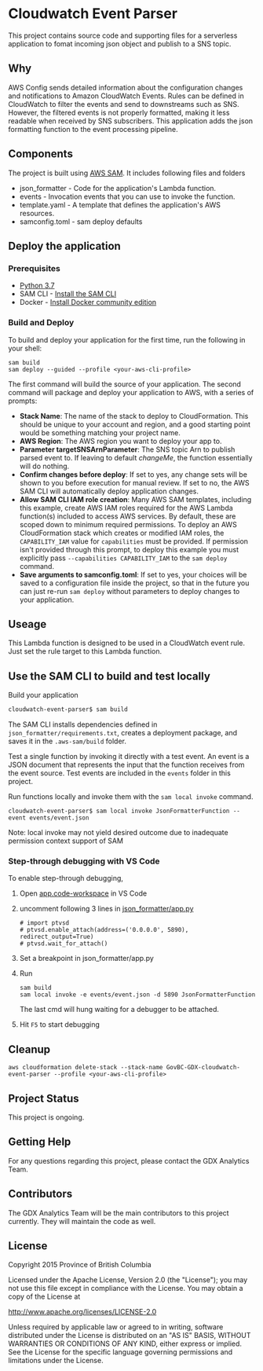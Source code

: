 # Cloudwatch Event Parser

This project contains source code and supporting files for a serverless 
application to fomat incoming json object and publish to a SNS topic.

## Why

AWS Config sends detailed information about the configuration changes and
notifications to Amazon CloudWatch Events. Rules can be defined in CloudWatch
to filter the events and send to downstreams such as SNS. However, the 
filtered events is not properly formatted, making it less readable when received
by SNS subscribers. This application adds the json formatting
function to the event processing pipeline.

## Components
The project is built using [AWS SAM](https://docs.aws.amazon.com/serverless-application-model/latest/developerguide/what-is-sam.html). 
It includes  following files and folders

- json_formatter - Code for the application's Lambda function.
- events - Invocation events that you can use to invoke the function.
- template.yaml - A template that defines the application's AWS resources.
- samconfig.toml - sam deploy defaults

## Deploy the application

### Prerequisites

* [Python 3.7](https://www.python.org/downloads/)
* SAM CLI - [Install the SAM CLI](https://docs.aws.amazon.com/serverless-application-model/latest/developerguide/serverless-sam-cli-install.html)
* Docker - [Install Docker community edition](https://hub.docker.com/search/?type=edition&offering=community)

### Build and Deploy
To build and deploy your application for the first time, run the following in your shell:

```
sam build
sam deploy --guided --profile <your-aws-cli-profile>
```

The first command will build the source of your application. The second command will package and deploy your application to AWS, with a series of prompts:

* **Stack Name**: The name of the stack to deploy to CloudFormation. This should be unique to your account and region, and a good starting point would be something matching your project name.
* **AWS Region**: The AWS region you want to deploy your app to.
* **Parameter targetSNSArnParameter**: The SNS topic Arn to publish parsed event to. If leaving to default *changeMe*, the function essentially will do nothing.
* **Confirm changes before deploy**: If set to yes, any change sets will be shown to you before execution for manual review. If set to no, the AWS SAM CLI will automatically deploy application changes.
* **Allow SAM CLI IAM role creation**: Many AWS SAM templates, including this example, create AWS IAM roles required for the AWS Lambda function(s) included to access AWS services. By default, these are scoped down to minimum required permissions. To deploy an AWS CloudFormation stack which creates or modified IAM roles, the `CAPABILITY_IAM` value for `capabilities` must be provided. If permission isn't provided through this prompt, to deploy this example you must explicitly pass `--capabilities CAPABILITY_IAM` to the `sam deploy` command.
* **Save arguments to samconfig.toml**: If set to yes, your choices will be saved to a configuration file inside the project, so that in the future you can just re-run `sam deploy` without parameters to deploy changes to your application.

## Useage
This Lambda function is designed to be used in a CloudWatch event rule. Just 
set the rule target to this Lambda function.

## Use the SAM CLI to build and test locally

Build your application 

```bash
cloudwatch-event-parser$ sam build
```

The SAM CLI installs dependencies defined in `json_formatter/requirements.txt`, creates a deployment package, and saves it in the `.aws-sam/build` folder.

Test a single function by invoking it directly with a test event. An event is a JSON document that represents the input that the function receives from the event source. Test events are included in the `events` folder in this project.

Run functions locally and invoke them with the `sam local invoke` command.

```
cloudwatch-event-parser$ sam local invoke JsonFormatterFunction --event events/event.json
```
Note: local invoke may not yield desired outcome due to inadequate permission 
context support of SAM

### Step-through debugging with VS Code
To enable step-through debugging, 
 1. Open [app.code-workspace](./app.code-workspace) in VS Code
 2. uncomment following 3 lines in [json_formatter/app.py](./json_formatter/app.py#L7)

    ```
    # import ptvsd
    # ptvsd.enable_attach(address=('0.0.0.0', 5890), redirect_output=True)
    # ptvsd.wait_for_attach()
    ```
 3. Set a breakpoint in json_formatter/app.py
 4. Run

    ```
    sam build
    sam local invoke -e events/event.json -d 5890 JsonFormatterFunction
    ```
    The last cmd will hung waiting for a debugger to be attached.
 5. Hit `F5` to start debugging

## Cleanup

```
aws cloudformation delete-stack --stack-name GovBC-GDX-cloudwatch-event-parser --profile <your-aws-cli-profile>
```

## Project Status

This project is ongoing.

## Getting Help

For any questions regarding this project, please contact the GDX Analytics Team.

## Contributors

The GDX Analytics Team will be the main contributors to this project currently. They will maintain the code as well.

## License

Copyright 2015 Province of British Columbia

Licensed under the Apache License, Version 2.0 (the "License");
you may not use this file except in compliance with the License.
You may obtain a copy of the License at

   http://www.apache.org/licenses/LICENSE-2.0

Unless required by applicable law or agreed to in writing, software
distributed under the License is distributed on an "AS IS" BASIS,
WITHOUT WARRANTIES OR CONDITIONS OF ANY KIND, either express or implied.
See the License for the specific language governing permissions and limitations under the License.